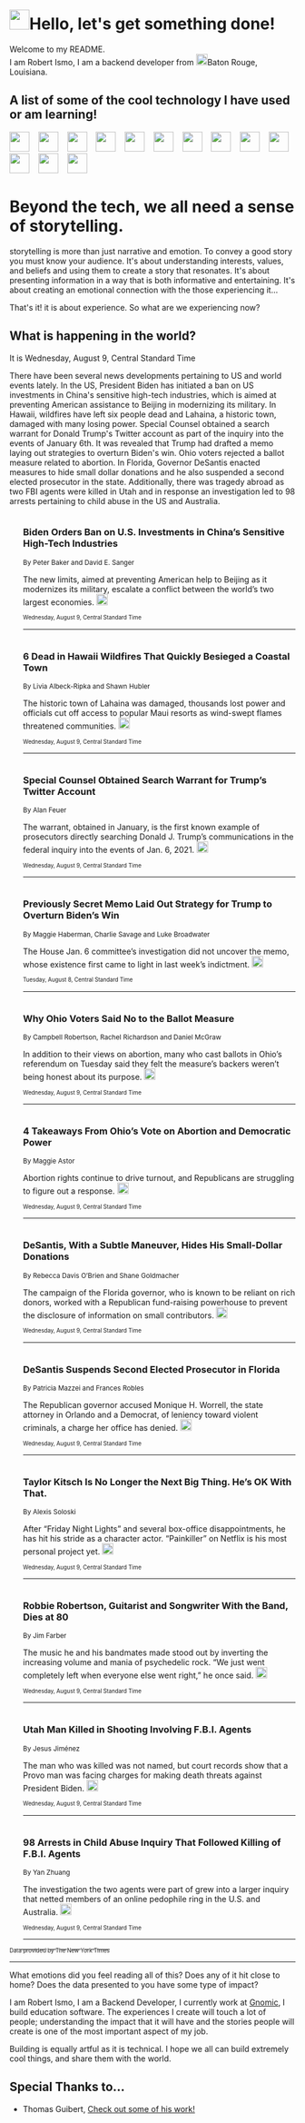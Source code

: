 <h1><img src="https://emojis.slackmojis.com/emojis/images/1643514375/3493/hot-coffee.gif?1643514375" width="35"/>Hello, let's get something done!</h1>

<p>Welcome to my README.<br/>
I am Robert Ismo, I am a backend developer from <img src="https://emojis.slackmojis.com/emojis/images/1638395689/50435/moulin_rouge.png?1638395689" width="20"/>Baton Rouge, Louisiana.</p>
<h2>A list of some of the cool technology I have used or am learning!</h2>
<p>
<img src="https://emojis.slackmojis.com/emojis/images/1643516091/21142/meow_bongotap.gif?1643516091" width="35" alt="">
<img src="https://img.shields.io/badge/Favorite%20Frontend%20Framework-SvelteKit-f83903" alt="">
<img src="https://img.shields.io/badge/Second%20Favorite-Vue-40b581" alt="">
<img src="https://img.shields.io/badge/Most%20Used%20Runtime-Nodejs-78b061" alt="">
<img src="https://emojis.slackmojis.com/emojis/images/1643517416/34482/fire.gif?1643517416" width="35" alt="">
<img src="https://img.shields.io/badge/Javascript%20But%20Better-Typescript-0078ca" alt="">
<img src="https://img.shields.io/badge/Favorite%20Language-Elixir-3e244d" alt="">
<img src="https://img.shields.io/badge/Containerize%20Everything-Docker-6ac9ef" alt="">
<img src="https://emojis.slackmojis.com/emojis/images/1643514596/5999/meow_party.gif?1643514596" width="35" alt="">
<img src="https://img.shields.io/badge/API%20Love%20Language-Graphql-de32a5" alt="">
<img src="https://img.shields.io/badge/Our%20Favorite%20Version%20Controller-Git-e94f33" alt="">
<img src="https://img.shields.io/badge/Favorite%20Database-Redis-d42d1d" alt="">
<img src="https://emojis.slackmojis.com/emojis/images/1643514559/5584/deployparrot.gif?1643514559" width="35" alt="">
<img src="https://img.shields.io/badge/Container%20Interstate-RabbitMQ-f66200" alt="">
<img src="https://img.shields.io/badge/Gotta%20Learn-Kubernetes-316adf" alt="">
<img src="https://img.shields.io/badge/Really%20Mature%20Now-WASM-654fef" alt="">
<img src="https://emojis.slackmojis.com/emojis/images/1666642497/61942/dance_vibe.gif?1666642497" width="35" alt="">
<img src="https://img.shields.io/badge/For%20My%20M1-ARM64-657d96" alt="">
<img src="https://img.shields.io/badge/Loving%20This%20So%20Much-TailwindCSS-17bcb5" alt="">
<img src="https://img.shields.io/badge/Cool%20Build%20Tool-Vite-f9cb24" alt="">
<img src="https://emojis.slackmojis.com/emojis/images/1669231376/62819/working-on-it.gif?1669231376" width="35" alt="">
<img src="https://img.shields.io/badge/Fun%20and%20Easy%20Database-MongoDB-5f8c49" alt="">
<img src="https://img.shields.io/badge/JS%20Life%20Support-NPM-c73737" alt="">
<img src="https://img.shields.io/badge/I%20Liked%20It-DynamoDB-0073b9" alt="">
<img src="https://emojis.slackmojis.com/emojis/images/1643514045/46/question.gif?1643514045" width="35" alt="">
<img src="https://img.shields.io/badge/cool-React-60d6f9" alt="">
<img src="https://img.shields.io/badge/Future%20Big%20Project-Lambda-f37e00" alt="">
<img src="https://img.shields.io/badge/NPM%20But%20Better-PNPM-f1aa07" alt="">
<img src="https://emojis.slackmojis.com/emojis/images/1643514943/9662/fbwow.gif?1643514943" width="35" alt="">
<img src="https://img.shields.io/badge/First%20Language-C-662079" alt="">
<img src="https://img.shields.io/badge/Where%20I%20Deploy%20Frontend-Vercel-000000" alt="">
<img src="https://img.shields.io/badge/Who%20Does%20not%20Want%20an%20App-Swift-f9492a" alt="">
<img src="https://emojis.slackmojis.com/emojis/images/1643514058/151/javascript.png?1643514058" width="35" alt="">
<img src="https://img.shields.io/badge/cool-Python-fbd542" alt="">
<img src="https://img.shields.io/badge/Favorite%20Something-Stripe-656cdc" alt="">
<img src="https://img.shields.io/badge/Of%20Course-HTML5-ed6327" alt="">
<img src="https://emojis.slackmojis.com/emojis/images/1660415405/60731/bomb.gif?1660415405" width="35" alt="">
<img src="https://img.shields.io/badge/hate-CSS-2964ec" alt="">
<img src="https://img.shields.io/badge/Learning-CircleCI-141215" alt="">
<img src="https://img.shields.io/badge/Learning-Rust-fbbb3b" alt="">
<img src="https://emojis.slackmojis.com/emojis/images/1660415397/60712/writing-hand.gif?1660415397" width="35" alt="">
<img src="https://img.shields.io/badge/Dev%20Browser%20of%20Choice-Firefox-cc4e26" alt="">
<img src="https://img.shields.io/badge/Recoverying%20From%20Windows-UNIX-1781e3" alt="">
<img src="https://img.shields.io/badge/LOVE-LogSeq-90c1c2" alt="">
<img src="https://emojis.slackmojis.com/emojis/images/1643514066/223/kirby.gif?1643514066" width="35" alt="">
<img src="https://img.shields.io/badge/Daily%20Driver-MacOS-e6e6e8" alt="">
<img src="https://img.shields.io/badge/Git%20Server-Github-000000" alt="">
<img src="https://img.shields.io/badge/enjoyable-EC2-f17428" alt="">
<img src="https://emojis.slackmojis.com/emojis/images/1643514239/2069/excited.gif?1643514239" width="35" alt="">
</p>
<h1>Beyond the tech, we all need a sense of storytelling.</h1>
<p>storytelling is more than just narrative and emotion. To convey a good story you must know your audience. It's about understanding interests, values, and beliefs and using them to create a story that resonates. It's about presenting information in a way that is both informative and entertaining. It's about creating an emotional connection with the those experiencing it...</p>
<p>That's it! it is about experience. So what are we experiencing now?</p>
<h2>What is happening in the world?</h2>
<p>It is Wednesday, August 9, Central Standard Time</p>
<p>
There have been several news developments pertaining to US and world events lately. In the US, President Biden has initiated a ban on US investments in China&#39;s sensitive high-tech industries, which is aimed at preventing American assistance to Beijing in modernizing its military. In Hawaii, wildfires have left six people dead and Lahaina, a historic town, damaged with many losing power. Special Counsel obtained a search warrant for Donald Trump&#39;s Twitter account as part of the inquiry into the events of January 6th. It was revealed that Trump had drafted a memo laying out strategies to overturn Biden&#39;s win. Ohio voters rejected a ballot measure related to abortion. In Florida, Governor DeSantis enacted measures to hide small dollar donations and he also suspended a second elected prosecutor in the state. Additionally, there was tragedy abroad as two FBI agents were killed in Utah and in response an investigation led to 98 arrests pertaining to child abuse in the US and Australia.</p>
<ol>
<img src="https://img.shields.io/badge/-us-blue" alt="">
<h3>Biden Orders Ban on U.S. Investments in China’s Sensitive High-Tech Industries</h3>
<sub>By Peter Baker and David E. Sanger</sub>
<p>The new limits, aimed at preventing American help to Beijing as it modernizes its military, escalate a conflict between the world’s two largest economies.  <a href="https://nyti.ms/442d0ZR"><img src="https://developer.nytimes.com/files/poweredby_nytimes_30b.png?v=1583354208352" height="20"></a></p>
<sub><sub>Wednesday, August 9, Central Standard Time</sub></sub>
<hr/>
<img src="https://img.shields.io/badge/-us-blue" alt="">
<h3>6 Dead in Hawaii Wildfires That Quickly Besieged a Coastal Town</h3>
<sub>By Livia Albeck-Ripka and Shawn Hubler</sub>
<p>The historic town of Lahaina was damaged, thousands lost power and officials cut off access to popular Maui resorts as wind-swept flames threatened communities.  <a href="https://nyti.ms/3DPFawQ"><img src="https://developer.nytimes.com/files/poweredby_nytimes_30b.png?v=1583354208352" height="20"></a></p>
<sub><sub>Wednesday, August 9, Central Standard Time</sub></sub>
<hr/>
<img src="https://img.shields.io/badge/-us-blue" alt="">
<h3>Special Counsel Obtained Search Warrant for Trump’s Twitter Account</h3>
<sub>By Alan Feuer</sub>
<p>The warrant, obtained in January, is the first known example of prosecutors directly searching Donald J. Trump’s communications in the federal inquiry into the events of Jan. 6, 2021.  <a href="https://nyti.ms/454px0u"><img src="https://developer.nytimes.com/files/poweredby_nytimes_30b.png?v=1583354208352" height="20"></a></p>
<sub><sub>Wednesday, August 9, Central Standard Time</sub></sub>
<hr/>
<img src="https://img.shields.io/badge/-us-blue" alt="">
<h3>Previously Secret Memo Laid Out Strategy for Trump to Overturn Biden’s Win</h3>
<sub>By Maggie Haberman, Charlie Savage and Luke Broadwater</sub>
<p>The House Jan. 6 committee’s investigation did not uncover the memo, whose existence first came to light in last week’s indictment.  <a href="https://nyti.ms/3qmygfc"><img src="https://developer.nytimes.com/files/poweredby_nytimes_30b.png?v=1583354208352" height="20"></a></p>
<sub><sub>Tuesday, August 8, Central Standard Time</sub></sub>
<hr/>
<img src="https://img.shields.io/badge/-us-blue" alt="">
<h3>Why Ohio Voters Said No to the Ballot Measure</h3>
<sub>By Campbell Robertson, Rachel Richardson and Daniel McGraw</sub>
<p>In addition to their views on abortion, many who cast ballots in Ohio’s referendum on Tuesday said they felt the measure’s backers weren’t being honest about its purpose.  <a href="https://nyti.ms/3s5R8Qf"><img src="https://developer.nytimes.com/files/poweredby_nytimes_30b.png?v=1583354208352" height="20"></a></p>
<sub><sub>Wednesday, August 9, Central Standard Time</sub></sub>
<hr/>
<img src="https://img.shields.io/badge/-us-blue" alt="">
<h3>4 Takeaways From Ohio’s Vote on Abortion and Democratic Power</h3>
<sub>By Maggie Astor</sub>
<p>Abortion rights continue to drive turnout, and Republicans are struggling to figure out a response.  <a href="https://nyti.ms/3OOT2h3"><img src="https://developer.nytimes.com/files/poweredby_nytimes_30b.png?v=1583354208352" height="20"></a></p>
<sub><sub>Wednesday, August 9, Central Standard Time</sub></sub>
<hr/>
<img src="https://img.shields.io/badge/-us-blue" alt="">
<h3>DeSantis, With a Subtle Maneuver, Hides His Small-Dollar Donations</h3>
<sub>By Rebecca Davis O’Brien and Shane Goldmacher</sub>
<p>The campaign of the Florida governor, who is known to be reliant on rich donors, worked with a Republican fund-raising powerhouse to prevent the disclosure of information on small contributors.  <a href="https://nyti.ms/3YAf2zp"><img src="https://developer.nytimes.com/files/poweredby_nytimes_30b.png?v=1583354208352" height="20"></a></p>
<sub><sub>Wednesday, August 9, Central Standard Time</sub></sub>
<hr/>
<img src="https://img.shields.io/badge/-us-blue" alt="">
<h3>DeSantis Suspends Second Elected Prosecutor in Florida</h3>
<sub>By Patricia Mazzei and Frances Robles</sub>
<p>The Republican governor accused Monique H. Worrell, the state attorney in Orlando and a Democrat, of leniency toward violent criminals, a charge her office has denied.  <a href="https://nyti.ms/3DN52sT"><img src="https://developer.nytimes.com/files/poweredby_nytimes_30b.png?v=1583354208352" height="20"></a></p>
<sub><sub>Wednesday, August 9, Central Standard Time</sub></sub>
<hr/>
<img src="https://img.shields.io/badge/-arts-blue" alt="">
<h3>Taylor Kitsch Is No Longer the Next Big Thing. He’s OK With That.</h3>
<sub>By Alexis Soloski</sub>
<p>After “Friday Night Lights” and several box-office disappointments, he has hit his stride as a character actor. “Painkiller” on Netflix is his most personal project yet.  <a href="https://nyti.ms/450PKg6"><img src="https://developer.nytimes.com/files/poweredby_nytimes_30b.png?v=1583354208352" height="20"></a></p>
<sub><sub>Wednesday, August 9, Central Standard Time</sub></sub>
<hr/>
<img src="https://img.shields.io/badge/-arts-blue" alt="">
<h3>Robbie Robertson, Guitarist and Songwriter With the Band, Dies at 80</h3>
<sub>By Jim Farber</sub>
<p>The music he and his bandmates made stood out by inverting the increasing volume and mania of psychedelic rock. “We just went completely left when everyone else went right,” he once said.  <a href="https://nyti.ms/3s5WLxO"><img src="https://developer.nytimes.com/files/poweredby_nytimes_30b.png?v=1583354208352" height="20"></a></p>
<sub><sub>Wednesday, August 9, Central Standard Time</sub></sub>
<hr/>
<img src="https://img.shields.io/badge/-us-blue" alt="">
<h3>Utah Man Killed in Shooting Involving F.B.I. Agents</h3>
<sub>By Jesus Jiménez</sub>
<p>The man who was killed was not named, but court records show that a Provo man was facing charges for making death threats against President Biden.  <a href="https://nyti.ms/444wNrR"><img src="https://developer.nytimes.com/files/poweredby_nytimes_30b.png?v=1583354208352" height="20"></a></p>
<sub><sub>Wednesday, August 9, Central Standard Time</sub></sub>
<hr/>
<img src="https://img.shields.io/badge/-world-blue" alt="">
<h3>98 Arrests in Child Abuse Inquiry That Followed Killing of F.B.I. Agents</h3>
<sub>By Yan Zhuang</sub>
<p>The investigation the two agents were part of grew into a larger inquiry that netted members of an online pedophile ring in the U.S. and Australia.  <a href="https://nyti.ms/3Ol56VO"><img src="https://developer.nytimes.com/files/poweredby_nytimes_30b.png?v=1583354208352" height="20"></a></p>
<sub><sub>Wednesday, August 9, Central Standard Time</sub></sub>
<hr/>
</ol>
<a href="https://developer.nytimes.com"><sub><sub>Data provided by The New York Times</sub></sub></a>
<hr/>
<p>What emotions did you feel reading all of this? Does any of it hit close to home? Does the data presented to you have some type of impact?</p>
<p>I am Robert Ismo, I am a Backend Developer, I currently work at <a href="https://gnomic.education/">Gnomic</a>, I build education software. The experiences I create will touch a lot of people; understanding the impact that it will have and the stories people will create is one of the most important aspect of my job.</p>
<p>Building is equally artful as it is technical. I hope we all can build extremely cool things, and share them with the world.</p>
<h2>Special Thanks to...</h2>
<ul>
<li>Thomas Guibert, <a href="https://github.com/thmsgbrt/thmsgbrt">Check out some of his work!</a></li>
</ul>